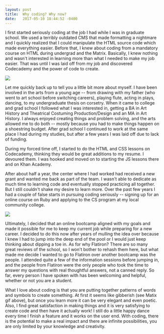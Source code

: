 ```yaml
---
layout: post
title:  Why coding? Why now?
date:   2017-05-10 18:44:52 -0400
---
```


I first started seriously coding at the job I had while I was in graduate school. We used a terribly outdated CMS that made formatting a nightmare and I quickly realized that I could manipulate the HTML source code which made everything easier. Before that, I knew about coding from a mandatory course on HTML during undergrad and the Matrix. Basically, I knew nothing and wasn't interested in learning more than what I needed to make my job easier. That was until I was laid off from my job and discovered Codecademy and the power of code to create. 

![](https://media4.giphy.com/media/yk1v5aQzSIKQg/giphy.gif)

Let me quickly back up to tell you a little bit more about myself. I have been involved in the arts from a young age -- from drawing with my father (who went to art school before switching careers), playing flute, acting in plays, dancing, to my undergraduate thesis on corsetry. When it came to college and grad school I followed what I was interested in, getting a BA in Art History and Theatrical Costuming Production/Design and an MA in Art History. I always enjoyed creating things and problem solving, and the arts allowed me to do both -- mostly because you had to make things happen on a shoestring budget. After grad school I continued to work at the same place I had during my studies, but after a few years I was laid off due to lack of funding. 

During my forced time off, I started to do the HTML and CSS lessons on Codecademy, thinking they would be great additions to my resume. I devoured them. I was hooked and moved on to starting the JS lessons there and on Khan Academy.

After about half a year, the center where I had worked had received a new grant and wanted me back as part of the team. I wasn't able to dedicate as much time to learning code and eventually stopped practicing all together. But I still couldn't shake my desire to learn more. Over the past few years I had a couple of false starts in pursuing coding seriously -- signing up for an online course on Ruby and applying to the CS program at my local community college.  

![](http://i.imgur.com/oHfR5.jpg)

Ultimately, I decided that an online bootcamp aligned with my goals and made it possible for me to keep my current job while preparing for a new career. I decided to do this now after years of mulling the idea over because I knew I had to jump into the deep end of the pool or I would just keep thinking about dipping a toe in. As for why Flatiron? There are so many great reviews of the school, so I won't bother to rehash them here, but what made me decide I wanted to go to Flatiron over another bootcamp was the people. I attended quite a few of the information sessions before jumping in, and the people from Flatiron were the only people who took the time to answer my questions with real thoughtful answers, not a canned reply. So far, every person I have spoken with has been welcoming and helpful, whether or not you are a student. 

What I love about coding is that you are putting together patterns of words and symbols to create something. At first it seems like gibberish (see Matix gif above), but once you learn more it can be very elegant and even poetic. Also, I find great satisfaction in making things and it is very satisfying to create code and then have it actually work! I still do a little happy dance every time I finish a feature and it works on the user end. With coding, there is the potential to make a real impact and there are infinite possibilities, you are only limited by your knowledge and creativity.
